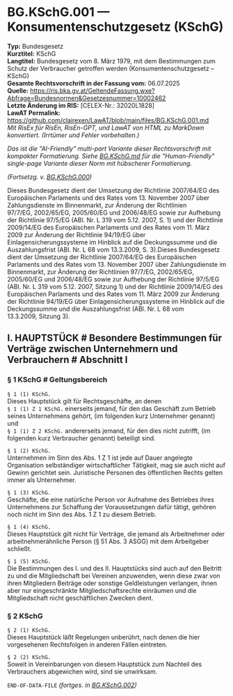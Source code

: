 # BG.KSchG.001 — Konsumentenschutzgesetz (KSchG)
**Typ:** Bundesgesetz  
**Kurztitel:** KSchG  
**Langtitel:** Bundesgesetz vom 8. März 1979, mit dem Bestimmungen zum Schutz der Verbraucher getroffen werden (Konsumentenschutzgesetz – KSchG)  
**Gesamte Rechtsvorschrift in der Fassung vom:** 06.07.2025  
**Quelle:** https://ris.bka.gv.at/GeltendeFassung.wxe?Abfrage=Bundesnormen&Gesetzesnummer=10002462  
**Letzte Änderung im RIS:** [CELEX-Nr.: 32020L1828]  
**LawAT Permalink:** https://github.com/clairexen/LawAT/blob/main/files/BG.KSchG.001.md  
*Mit RisEx für RisEn, RisEn-GPT, und LawAT von HTML zu MarkDown konvertiert. (Irrtümer und Fehler vorbehalten.)*

*Das ist die "AI-Friendly" multi-part Variante dieser Rechtsvorschrift mit kompakter Formatierung. Siehe [BG.KSchG.md](BG.KSchG.md) für die "Human-Friendly" single-page Variante dieser Norm mit hübscherer Formatierung.*

*(Fortsetzg. v. [BG.KSchG.000](BG.KSchG.000.md))*

Dieses Bundesgesetz dient der Umsetzung der Richtlinie 2007/64/EG des Europäischen Parlaments und des Rates vom 13. November 2007 über Zahlungsdienste im Binnenmarkt, zur Änderung der Richtlinien 97/7/EG, 2002/65/EG, 2005/60/EG und 2006/48/EG sowie zur Aufhebung der Richtlinie 97/5/EG (ABl. Nr. L 319 vom 5.12. 2007, S. 1) und der Richtlinie 2009/14/EG des Europäischen Parlaments und des Rates vom 11. März 2009 zur Änderung der Richtlinie 94/19/EG über Einlagensicherungssysteme im Hinblick auf die Deckungssumme und die Auszahlungsfrist (ABl. Nr. L 68 vom 13.3.2009, S. 3).Dieses Bundesgesetz dient der Umsetzung der Richtlinie 2007/64/EG des Europäischen Parlaments und des Rates vom 13. November 2007 über Zahlungsdienste im Binnenmarkt, zur Änderung der Richtlinien 97/7/EG, 2002/65/EG, 2005/60/EG und 2006/48/EG sowie zur Aufhebung der Richtlinie 97/5/EG (ABl. Nr. L 319 vom 5.12. 2007, Sitzung 1) und der Richtlinie 2009/14/EG des Europäischen Parlaments und des Rates vom 11. März 2009 zur Änderung der Richtlinie 94/19/EG über Einlagensicherungssysteme im Hinblick auf die Deckungssumme und die Auszahlungsfrist (ABl. Nr. L 68 vom 13.3.2009, Sitzung 3).

## I. HAUPTSTÜCK # Besondere Bestimmungen für Verträge zwischen Unternehmern und Verbrauchern # Abschnitt I

### § 1 KSchG # Geltungsbereich

`§ 1 (1) KSchG.`  
Dieses Hauptstück gilt für Rechtsgeschäfte, an denen  
`§ 1 (1) Z 1 KSchG.`
einerseits jemand, für den das Geschäft zum Betrieb seines Unternehmens gehört, (im folgenden kurz Unternehmer genannt) und  
`§ 1 (1) Z 2 KSchG.`
andererseits jemand, für den dies nicht zutrifft, (im folgenden kurz Verbraucher genannt) beteiligt sind.

`§ 1 (2) KSchG.`  
Unternehmen im Sinn des Abs. 1 Z 1 ist jede auf Dauer angelegte Organisation selbständiger wirtschaftlicher Tätigkeit, mag sie auch nicht auf Gewinn gerichtet sein. Juristische Personen des öffentlichen Rechts gelten immer als Unternehmer.

`§ 1 (3) KSchG.`  
Geschäfte, die eine natürliche Person vor Aufnahme des Betriebes ihres Unternehmens zur Schaffung der Voraussetzungen dafür tätigt, gehören noch nicht im Sinn des Abs. 1 Z 1 zu diesem Betrieb.

`§ 1 (4) KSchG.`  
Dieses Hauptstück gilt nicht für Verträge, die jemand als Arbeitnehmer oder arbeitnehmerähnliche Person (§ 51 Abs. 3 ASGG) mit dem Arbeitgeber schließt.

`§ 1 (5) KSchG.`  
Die Bestimmungen des I. und des II. Hauptstücks sind auch auf den Beitritt zu und die Mitgliedschaft bei Vereinen anzuwenden, wenn diese zwar von ihren Mitgliedern Beiträge oder sonstige Geldleistungen verlangen, ihnen aber nur eingeschränkte Mitgliedschaftsrechte einräumen und die Mitgliedschaft nicht geschäftlichen Zwecken dient.

### § 2 KSchG

`§ 2 (1) KSchG.`  
Dieses Hauptstück läßt Regelungen unberührt, nach denen die hier vorgesehenen Rechtsfolgen in anderen Fällen eintreten.

`§ 2 (2) KSchG.`  
Soweit in Vereinbarungen von diesem Hauptstück zum Nachteil des Verbrauchers abgewichen wird, sind sie unwirksam.

`END-OF-DATA-FILE` *(fortges. in [BG.KSchG.002](BG.KSchG.002.md))*
